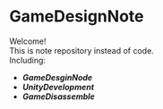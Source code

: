 # GameDesignNote<br>
Welcome!<br>
This is note repository instead of code.<br>
Including:<br>
* **_GameDesginNode_**<br>
* **_UnityDevelopment_**<br>
* **_GameDisassemble_**<br>
